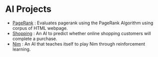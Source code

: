 # AI Projects


  - [PageRank](./pagerank/) : Evaluates pagerank using the PageRank Algorithm using corpus of HTML webpage.
  - [Shopping](./shopping/) : An AI to predict whether online shopping customers will complete a purchase.
  - [Nim](./nim/) : An AI that teaches itself to play Nim through reinforcement learning.



